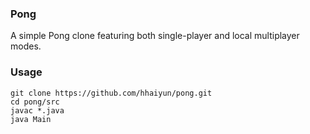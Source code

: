 ### Pong
A simple Pong clone featuring both single-player and local multiplayer modes.

### Usage
```
git clone https://github.com/hhaiyun/pong.git
cd pong/src
javac *.java
java Main
```